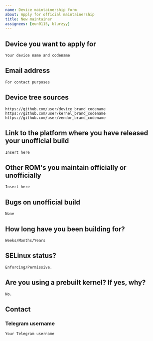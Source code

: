 ```yaml
---
name: Device maintainership form
about: Apply for official maintainership
title: New maintainer
assignees: [eun0115, blurzyy]
---
```



## Device you want to apply for
```
Your device name and codename
```

## Email address
```
For contact purposes
```

## Device tree sources
<!--
* Must be public on GitHub/GitLab
* Must add kernel and vendor as well
* Authorship & commit history should be proper
* Add common trees if applicable
-->
```
https://github.com/user/device_brand_codename
https://github.com/user/kernel_brand_codename
https://github.com/user/vendor_brand_codename
```

## Link to the platform where you have released your unofficial build
```
Insert here
```

## Other ROM's you maintain officially or unofficially
```
Insert here
```

## Bugs on unofficial build
```
None
```

## How long have you been building for?
```
Weeks/Months/Years
```

## SELinux status?
```
Enforcing/Permissive.
```

## Are you using a prebuilt kernel? If yes, why?
```
No.
```

## Contact
### Telegram username
```
Your Telegram username
```
